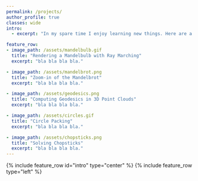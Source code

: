 ```yaml
---
permalink: /projects/
author_profile: true
classes: wide
intro:
  - excerpt: "In my spare time I enjoy learning new things. Here are a few small projects that highlight a few interesting things I learned."

feature_row:
- image_path: /assets/mandelbulb.gif
  title: "Rendering a Mandelbulb with Ray Marching"
  excerpt: "bla bla bla bla."

- image_path: /assets/mandelbrot.png
  title: "Zoom-in of the Mandelbrot"
  excerpt: "bla bla bla bla."

- image_path: /assets/geodesics.png
  title: "Computing Geodesics in 3D Point Clouds"
  excerpt: "bla bla bla bla."

- image_path: /assets/circles.gif
  title: "Circle Packing"
  excerpt: "bla bla bla bla."

- image_path: /assets/chopsticks.png
  title: "Solving Chopsticks"
  excerpt: "bla bla bla bla."
---
```


{% include feature_row id="intro" type="center" %}
{% include feature_row type="left" %}

